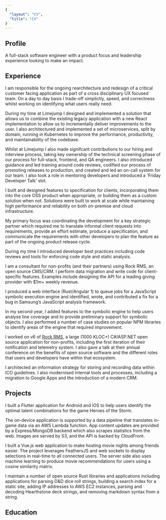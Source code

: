```yaml
---
{
  "layout": "CV",
  "title": "CV"
}
---
```

<c-v-header />

## Profile

A full-stack software engineer with a product focus and leadership experience looking to make an impact.

<grid title="Languages" items="languages" class="block" />

## Experience

<block title="Limejump" subtitle="Developer" years="February 2019-Current">

I am responsible for the ongoing rearchitecture and redesign of a critical customer facing application as part of a cross disciplinary UX focused team. On a day to day basis I trade-off simplictly, speed, and correctness whilst working on identifying what users really need.

During my time at Limejump I designed and implemented a solution that allows us to combine the existing legacy application with a new React implementation to allow us to incrementally deliver improvements to the user. I also architectured and implemented a set of microservices, split by domain, running in Kubernetes to improve the performance, productivity, and maintainability of the codebase.

Whilst at Limejump I also made signifcant contributions to our hiring and interview process, taking key ownership of the technical screening phase of our process for full-stack, frontend, and QA engineers. I also introduced guidance and led training around code reviews, codified our process of promoting releases to production, and created and led an on-call system for our team. I also took a role in mentoring developers and introduced a 'Friday Developer Talk' slot.

<skills :list="['Node.js', 'React', 'Redux', 'Kubernetes', 'Docker', 'AWS', 'Kafka', 'Prometheus', 'Humio', 'CircleCI', 'Git', 'Google Cloud', 'Microservices', 'Nginx', 'Scrum', 'Angular 1']" />

</block>

<block title="Spark Development Network" subtitle="Developer, Remote" years="June 2018-February 2019">

I built and designed features to specification for clients, incorporating them into the core OSS product when appropriate, or building them as a custom solution when not. Solutions were built to work at scale while maintaining high performance and reliability on both on-premise and cloud infrastructure.

My primary focus was coordinating the development for a key strategic partner which required me to translate informal client requests into requirements, provide an effort estimate, produce a specification, and communicate the requirements with other developers to plan the feature as part of the ongoing product release cycle.

During my time I introduced developer best practices including code reviews and tools for enforcing code style and static analysis.

<skills :list="['C#', 'ASP.NET', 'SQL', 'SQL Server', 'jQuery', 'IIS', 'Azure', 'Windows Server',  'Requirements Analysis', 'OSS Community Management', 'Release Planning', 'Retainer Management']" />

</block>

<block title="Bricks and Mortar Studio" subtitle="Consultant" years="2016-Current">
I am a consultant for non-profits (and their partners) using Rock RMS, an open source CMS/CRM. I perform data migration and write code for client-specific features. Examples include designing the API for a leading giving provider with $1m+ weekly revenue.

<skills :list="['C#', 'ASP.NET', 'SQL', 'Python3', 'Pandas', 'Requirements Analysis', 'Project Management']" />

</block>

<block title="Royal Holloway, University of London" subtitle="Undergraduate Researcher" years="Summer 2016 / Summer 2017">

I produced a web interface (Rust/Angular 1) to queue jobs for a JavaScript symbolic execution engine and identified, wrote, and contributed a fix for a bug in Samsung’s JavaScript analysis framework.

In my second year, I added features to the symbolic engine to help users analyse line coverage and to provide preliminary support for symbolic objects. I also performed a number of case studies on popular NPM libraries to identify areas of the engine that required improvement.

<skills :list="['Rust', 'GDB', 'Z3', 'SMT', 'Angular 1', 'JavaScript', 'Node.js', 'Bash']" />

</block>

<block title="Spark Development Network" subtitle="Internship" years="Summer 2016">

I worked on v6 of [Rock RMS](https://github.com/SparkDevNetwork/Rock/), a large (1000 KLOC+) C#/ASP.NET open source application for non-profits, including the first iteration of their notification and telemetry system. I also gave a talk at their annual conference on the benefits of open source software and the different roles that users and developers have within that ecosystem.

<skills :list="['C#', 'ASP.NET', 'SQL', 'Entity Framework 6', 'SQL Server', 'HTML5', 'CSS3', 'jQuery', 'Git', 'Public Speaking']" />

</block>

<block title="Hope Church" subtitle="Communications Director" years="2013-2015">

I architected an information strategy for storing and recording data within ICO guidelines. I also modernised internal tools and processes, including a migration to Google Apps and the introduction of a modern CRM.

</block>

## Projects

<block title="Heroes Companion" github-url="arranf/Heroes-Companion">

I built a Flutter application for Android and iOS to help users identify the optimal talent combinations for the game Heroes of the Storm.

The on-device application is supported by a data pipeline that translates in-game data via an AWS Lambda function. App content updates are provided by a Express/MongoDB backend which also scrapes statistics from the web. Images are served by S3, and the API is backed by CloudFront.

<skills :list="['Flutter', 'Dart', 'Redux', 'Java', 'SQLite', 'Express', 'MongoDB', 'Mongoose', 'AWS', 'S3', 'Cloudfront', 'Lambda', 'Puppeteer', 'Heroku']" />

</block>

<block title="Jonathan's Movies" github-url="arranf/Jonathans-Movies-Client">

I built a Vue.js web application to make hosting movie nights among friends easier. The project leverages FeathersJS and web sockets to display selections in real-time to all connected users. The server side also uses machine learning to produce movie recommendations for users using a cosine similarity matrix.

<skills :list="['Node.js', 'Vue', 'Webpack', 'Jest', 'Real-Time', 'Web Sockets', 'Machine Learning', 'OAuth']" />
</block>

<block title="Rust Libraries">

I maintain a number of open source Rust libraries and applications including applications for parsing D&D dice roll strings, building a search index for a static site, adding IP addresses to AWS EC2 instances, parsing and decoding Hearthstone deck strings, and removing markdown syntax from a string.

</block>

## Education
<block title="First Class Software Engineering BSc" subtitle="Royal Holloway, University of London" years="2015-2018">

<grid title="Awards" items="awards" width="100" />

</block>
